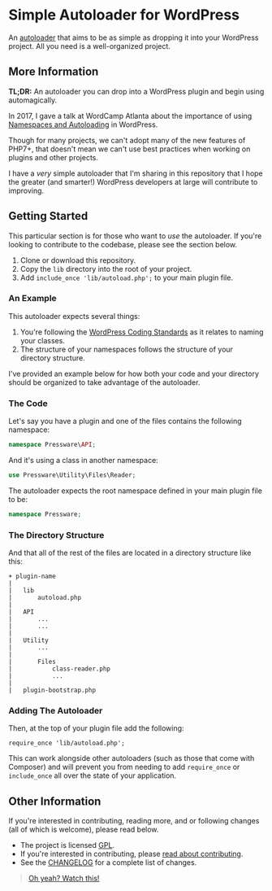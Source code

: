 # Simple Autoloader for WordPress

An [autoloader](https://secure.php.net/manual/en/language.oop5.autoload.php) that aims to be as simple as dropping it into your WordPress project. All you need is a well-organized project.

## More Information

**TL;DR:** An autoloader you can drop into a WordPress plugin and begin using automagically.

In 2017, I gave a talk at WordCamp Atlanta about the importance of using 
[Namespaces and Autoloading](https://tommcfarlin.com/namespaces-and-autoloading-2017/) in WordPress.

Though for many projects, we can't adopt many of the new features of PHP7+, that doesn't mean we can't use 
best practices when working on plugins and other projects.

I have a _very_ simple autoloader that I'm sharing in this repository that I hope the greater (and smarter!) WordPress 
developers at large will contribute to improving.

## Getting Started

This particular section is for those who want to _use_ the autoloader. If you're looking to contribute to the codebase,
please see the section below.

1. Clone or download this repository.
2. Copy the `lib` directory into the root of your project.
3. Add `include_once 'lib/autoload.php';` to your main plugin file.

### An Example

This autoloader expects several things: 

1. You're following the [WordPress Coding Standards](https://make.wordpress.org/core/handbook/best-practices/coding-standards/php/#naming-conventions) as it relates to naming your classes.
2. The structure of your namespaces follows the structure of your directory structure.

I've provided an example below for how both your code and your directory should be organized to take advantage of the 
autoloader.
 
### The Code

Let's say you have a plugin and one of the files contains the following namespace:

```php
namespace Pressware\API;
```

And it's using a class in another namespace:

```php
use Pressware\Utility\Files\Reader;
```

The autoloader expects the root namespace defined in your main plugin file to be:

```php
namespace Pressware;
```

### The Directory Structure

And that all of the rest of the files are located in a directory structure like this:

```
+ plugin-name
|
|   lib
|       autoload.php
|
|   API
|       ...
|       ...
|
|   Utility
|       ...
|
|       Files
|           class-reader.php
|           ...
|
|   plugin-bootstrap.php
```

### Adding The Autoloader

Then, at the top of your plugin file add the following:

`require_once 'lib/autoload.php';`

This can work alongside other autoloaders (such as those that come with Composer) and will prevent you from 
needing to add `require_once` or `include_once` all over the state of your application.

## Other Information

If you're interested in contributing, reading more, and or following changes (all of which is welcome), please read 
below.

* The project is licensed [GPL](LICENSE).
* If you're interested in contributing, please [read about contributing](CONTRIBUTING.md).
* See the [CHANGELOG](CHANGELOG.md) for a complete list of changes.

> [Oh yeah? Watch this!](https://www.youtube.com/watch?v=X-rkFaIPyL4) 
